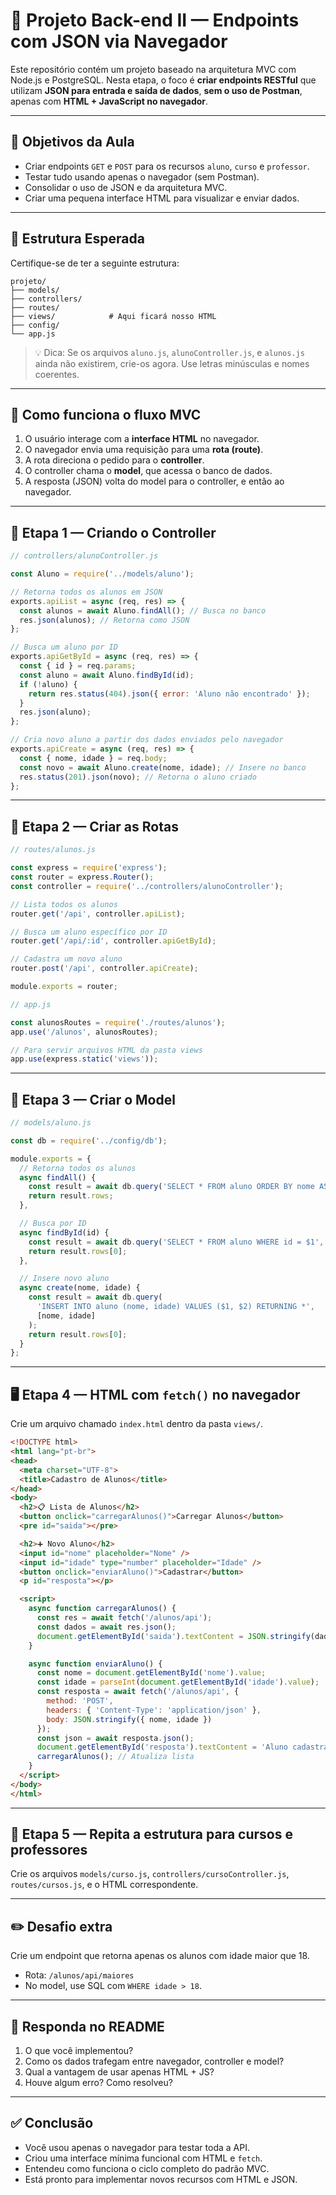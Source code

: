 
# 🚀 Projeto Back-end II — Endpoints com JSON via Navegador

Este repositório contém um projeto baseado na arquitetura MVC com Node.js e PostgreSQL. Nesta etapa, o foco é **criar endpoints RESTful** que utilizam **JSON para entrada e saída de dados**, **sem o uso de Postman**, apenas com **HTML + JavaScript no navegador**.

---

## 🎯 Objetivos da Aula

- Criar endpoints `GET` e `POST` para os recursos `aluno`, `curso` e `professor`.
- Testar tudo usando apenas o navegador (sem Postman).
- Consolidar o uso de JSON e da arquitetura MVC.
- Criar uma pequena interface HTML para visualizar e enviar dados.

---

## 📁 Estrutura Esperada

Certifique-se de ter a seguinte estrutura:

```
projeto/
├── models/
├── controllers/
├── routes/
├── views/            # Aqui ficará nosso HTML
├── config/
└── app.js
```

> 💡 Dica: Se os arquivos `aluno.js`, `alunoController.js`, e `alunos.js` ainda não existirem, crie-os agora. Use letras minúsculas e nomes coerentes.

---

## 🧭 Como funciona o fluxo MVC

1. O usuário interage com a **interface HTML** no navegador.
2. O navegador envia uma requisição para uma **rota (route)**.
3. A rota direciona o pedido para o **controller**.
4. O controller chama o **model**, que acessa o banco de dados.
5. A resposta (JSON) volta do model para o controller, e então ao navegador.

---

## 🧱 Etapa 1 — Criando o Controller

```javascript
// controllers/alunoController.js

const Aluno = require('../models/aluno');

// Retorna todos os alunos em JSON
exports.apiList = async (req, res) => {
  const alunos = await Aluno.findAll(); // Busca no banco
  res.json(alunos); // Retorna como JSON
};

// Busca um aluno por ID
exports.apiGetById = async (req, res) => {
  const { id } = req.params;
  const aluno = await Aluno.findById(id);
  if (!aluno) {
    return res.status(404).json({ error: 'Aluno não encontrado' });
  }
  res.json(aluno);
};

// Cria novo aluno a partir dos dados enviados pelo navegador
exports.apiCreate = async (req, res) => {
  const { nome, idade } = req.body;
  const novo = await Aluno.create(nome, idade); // Insere no banco
  res.status(201).json(novo); // Retorna o aluno criado
};
```

---

## 📌 Etapa 2 — Criar as Rotas

```javascript
// routes/alunos.js

const express = require('express');
const router = express.Router();
const controller = require('../controllers/alunoController');

// Lista todos os alunos
router.get('/api', controller.apiList);

// Busca um aluno específico por ID
router.get('/api/:id', controller.apiGetById);

// Cadastra um novo aluno
router.post('/api', controller.apiCreate);

module.exports = router;
```

```javascript
// app.js

const alunosRoutes = require('./routes/alunos');
app.use('/alunos', alunosRoutes);

// Para servir arquivos HTML da pasta views
app.use(express.static('views'));
```

---

## 🧠 Etapa 3 — Criar o Model

```javascript
// models/aluno.js

const db = require('../config/db');

module.exports = {
  // Retorna todos os alunos
  async findAll() {
    const result = await db.query('SELECT * FROM aluno ORDER BY nome ASC');
    return result.rows;
  },

  // Busca por ID
  async findById(id) {
    const result = await db.query('SELECT * FROM aluno WHERE id = $1', [id]);
    return result.rows[0];
  },

  // Insere novo aluno
  async create(nome, idade) {
    const result = await db.query(
      'INSERT INTO aluno (nome, idade) VALUES ($1, $2) RETURNING *',
      [nome, idade]
    );
    return result.rows[0];
  }
};
```

---

## 🖥️ Etapa 4 — HTML com `fetch()` no navegador

Crie um arquivo chamado `index.html` dentro da pasta `views/`.

```html
<!DOCTYPE html>
<html lang="pt-br">
<head>
  <meta charset="UTF-8">
  <title>Cadastro de Alunos</title>
</head>
<body>
  <h2>📋 Lista de Alunos</h2>
  <button onclick="carregarAlunos()">Carregar Alunos</button>
  <pre id="saida"></pre>

  <h2>➕ Novo Aluno</h2>
  <input id="nome" placeholder="Nome" />
  <input id="idade" type="number" placeholder="Idade" />
  <button onclick="enviarAluno()">Cadastrar</button>
  <p id="resposta"></p>

  <script>
    async function carregarAlunos() {
      const res = await fetch('/alunos/api');
      const dados = await res.json();
      document.getElementById('saida').textContent = JSON.stringify(dados, null, 2);
    }

    async function enviarAluno() {
      const nome = document.getElementById('nome').value;
      const idade = parseInt(document.getElementById('idade').value);
      const resposta = await fetch('/alunos/api', {
        method: 'POST',
        headers: { 'Content-Type': 'application/json' },
        body: JSON.stringify({ nome, idade })
      });
      const json = await resposta.json();
      document.getElementById('resposta').textContent = 'Aluno cadastrado: ' + JSON.stringify(json);
      carregarAlunos(); // Atualiza lista
    }
  </script>
</body>
</html>
```

---

## 🔁 Etapa 5 — Repita a estrutura para cursos e professores

Crie os arquivos `models/curso.js`, `controllers/cursoController.js`, `routes/cursos.js`, e o HTML correspondente.

---

## ✏️ Desafio extra

Crie um endpoint que retorna apenas os alunos com idade maior que 18.  
- Rota: `/alunos/api/maiores`  
- No model, use SQL com `WHERE idade > 18`.

---

## 📘 Responda no README

1. O que você implementou?
2. Como os dados trafegam entre navegador, controller e model?
3. Qual a vantagem de usar apenas HTML + JS?
4. Houve algum erro? Como resolveu?

---

## ✅ Conclusão

- Você usou apenas o navegador para testar toda a API.
- Criou uma interface mínima funcional com HTML e `fetch`.
- Entendeu como funciona o ciclo completo do padrão MVC.
- Está pronto para implementar novos recursos com HTML e JSON.
